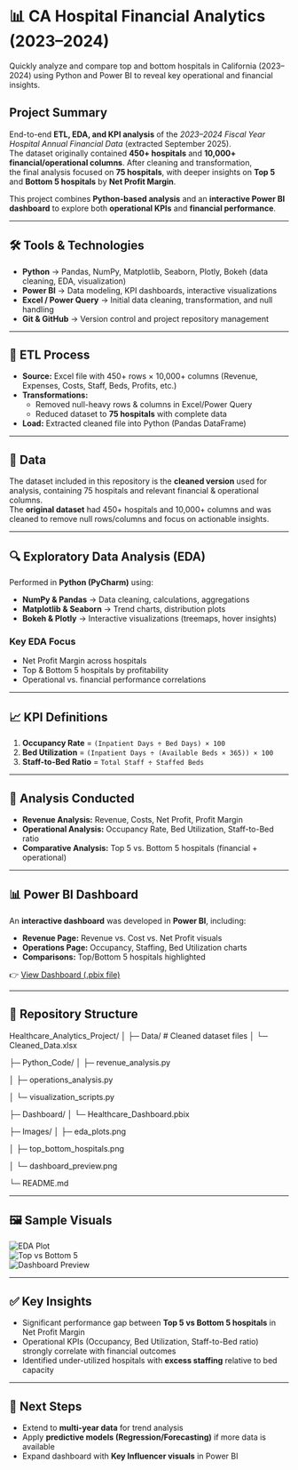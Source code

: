 # 📊 CA Hospital Financial Analytics (2023–2024)

Quickly analyze and compare top and bottom hospitals in California (2023–2024) using Python and Power BI to reveal key operational and financial insights.


## Project Summary  
End-to-end **ETL, EDA, and KPI analysis** of the *2023–2024 Fiscal Year Hospital Annual Financial Data* (extracted September 2025).  
The dataset originally contained **450+ hospitals** and **10,000+ financial/operational columns**. After cleaning and transformation,  
the final analysis focused on **75 hospitals**, with deeper insights on **Top 5** and **Bottom 5 hospitals** by **Net Profit Margin**.  

This project combines **Python-based analysis** and an **interactive Power BI dashboard** to explore both **operational KPIs** and **financial performance**.  

---

## 🛠️ Tools & Technologies
- **Python** → Pandas, NumPy, Matplotlib, Seaborn, Plotly, Bokeh (data cleaning, EDA, visualization)  
- **Power BI** → Data modeling, KPI dashboards, interactive visualizations  
- **Excel / Power Query** → Initial data cleaning, transformation, and null handling  
- **Git & GitHub** → Version control and project repository management

---

## 🔄 ETL Process
- **Source:** Excel file with 450+ rows × 10,000+ columns (Revenue, Expenses, Costs, Staff, Beds, Profits, etc.)  
- **Transformations:**  
  - Removed null-heavy rows & columns in Excel/Power Query  
  - Reduced dataset to **75 hospitals** with complete data  
- **Load:** Extracted cleaned file into Python (Pandas DataFrame)  

---

## 📂 Data
The dataset included in this repository is the **cleaned version** used for analysis, containing 75 hospitals and relevant financial & operational columns.  
The **original dataset** had 450+ hospitals and 10,000+ columns and was cleaned to remove null rows/columns and focus on actionable insights.

---

## 🔍 Exploratory Data Analysis (EDA)
Performed in **Python (PyCharm)** using:  
- **NumPy & Pandas** → Data cleaning, calculations, aggregations  
- **Matplotlib & Seaborn** → Trend charts, distribution plots  
- **Bokeh & Plotly** → Interactive visualizations (treemaps, hover insights)  

### Key EDA Focus  
- Net Profit Margin across hospitals  
- Top & Bottom 5 hospitals by profitability  
- Operational vs. financial performance correlations  

---

## 📈 KPI Definitions
1. **Occupancy Rate** = `(Inpatient Days ÷ Bed Days) × 100`  
2. **Bed Utilization** = `(Inpatient Days ÷ (Available Beds × 365)) × 100`  
3. **Staff-to-Bed Ratio** = `Total Staff ÷ Staffed Beds`  

---

## 🧾 Analysis Conducted
- **Revenue Analysis:** Revenue, Costs, Net Profit, Profit Margin  
- **Operational Analysis:** Occupancy Rate, Bed Utilization, Staff-to-Bed ratio  
- **Comparative Analysis:** Top 5 vs. Bottom 5 hospitals (financial + operational)  

---

## 📊 Power BI Dashboard
An **interactive dashboard** was developed in **Power BI**, including:  
- **Revenue Page:** Revenue vs. Cost vs. Net Profit visuals  
- **Operations Page:** Occupancy, Staffing, Bed Utilization charts  
- **Comparisons:** Top/Bottom 5 hospitals highlighted  

👉 [View Dashboard (.pbix file)](Dashboard/Healthcare_Dashboard.pbix)  

---

## 📂 Repository Structure

Healthcare_Analytics_Project/
│
├─ Data/ # Cleaned dataset files
│ └─ Cleaned_Data.xlsx

├─ Python_Code/
│ ├─ revenue_analysis.py

│ ├─ operations_analysis.py

│ └─ visualization_scripts.py

├─ Dashboard/
│ └─ Healthcare_Dashboard.pbix

├─ Images/
│ ├─ eda_plots.png

│ ├─ top_bottom_hospitals.png

│ └─ dashboard_preview.png

└─ README.md

---

## 🖼️ Sample Visuals
![EDA Plot](Images/eda_plots.png)  
![Top vs Bottom 5](Images/top_bottom_hospitals.png)  
![Dashboard Preview](Images/dashboard_preview.png)  

---

## ✅ Key Insights
- Significant performance gap between **Top 5 vs Bottom 5 hospitals** in Net Profit Margin  
- Operational KPIs (Occupancy, Bed Utilization, Staff-to-Bed ratio) strongly correlate with financial outcomes  
- Identified under-utilized hospitals with **excess staffing** relative to bed capacity  

---

## 📌 Next Steps
- Extend to **multi-year data** for trend analysis  
- Apply **predictive models (Regression/Forecasting)** if more data is available  
- Expand dashboard with **Key Influencer visuals** in Power BI  





